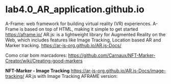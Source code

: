 # lab4.0_AR_application.github.io

A-Frame: web framework for building virtual reality (VR) experiences. A-Frame is based on top of HTML, making it simple to get started https://aframe.io/
AR.js: is a lightweight library for Augmented Reality on the Web, which includes features like Image Tracking, Location based AR and Marker tracking. https://ar-js-org.github.io/AR.js-Docs/

Como criar bom marcadores: https://github.com/Carnaux/NFT-Marker-Creator/wiki/Creating-good-markers

**NFT-Marker - Image Tracking**
https://ar-js-org.github.io/AR.js-Docs/image-tracking/ 
AR.js with Image Tracking
AFRAME version:
<script src="https://raw.githack.com/AR-js-org/AR.js/master/aframe/build/aframe-ar-nft.js">

  
- qualquer entidade (video, imagens, audio, modelos, etc.) são válidos com um marcador NFT
  
Website para criar NFT da imagem que servirá como marker para o elemento AR: https://carnaux.github.io/NFT-Marker-Creator/#/  (para melhor desempenho, a imagem precisa ter boa quantidade de detalhes. Quanto mais complexa, melhor o tracking)

- três arquivos serão baixados e deverão ser colocados em uma pasta no diretório do github. 
  
- após upload dos arquivos, abrir o "*.fset" e copiar a URL dele
  
- copie esse link em https://raw.githack.com/ e use a URL gerada como referência para nft no código index.html. O caminho colado no código .html não deve conter a extensão do arquivo (ou seja, '.fst')
 


